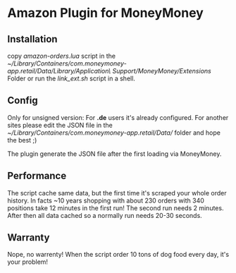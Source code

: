 # Amazon Plugin for MoneyMoney
## Installation
copy *amazon-orders.lua* script in the *~/Library/Containers/com.moneymoney-app.retail/Data/Library/Application\ Support/MoneyMoney/Extensions* Folder or run the *link_ext.sh* script in a shell.

## Config
Only for unsigned version:
For **.de** users it's already configured. For another sites please edit the JSON file in the *~/Library/Containers/com.moneymoney-app.retail/Data/* folder and hope the best ;) 

The plugin generate the JSON file after the first loading via MoneyMoney.

## Performance
The script cache same data, but the first time it's scraped your whole order history. In facts  ~10 years shopping with about 230 orders with 340 positions take 12 minutes in the first run! The second run needs 2 minutes. After then all data cached so a normally run needs 20-30 seconds.   

## Warranty
Nope, no warrenty! When the script order 10 tons of dog food every day, it's your problem!     

